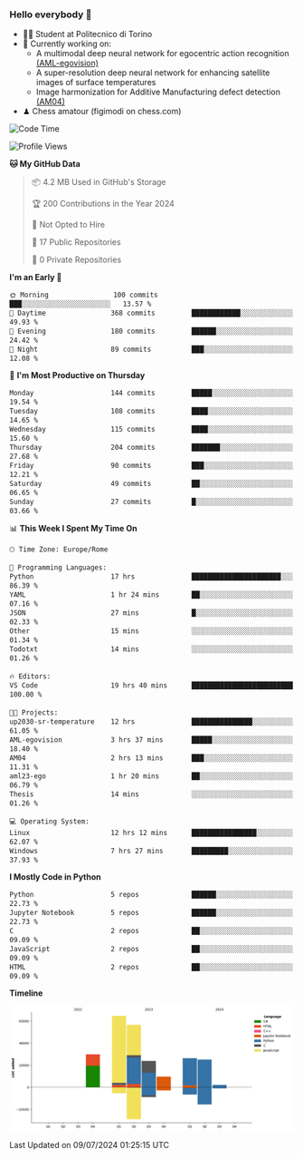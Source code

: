 ### Hello everybody 👋
- 🧑‍🎓 Student at Politecnico di Torino
- 🤖 Currently working on:
  - A multimodal deep neural network for egocentric action recognition [(AML-egovision)](https://github.com/figimodi/AML-egovision)
  - A super-resolution deep neural network for enhancing satellite images of surface temperatures
  - Image harmonization for Additive Manufacturing defect detection [(AM04)](https://github.com/figimodi/AM04)
- ♟ Chess amatour (figimodi on chess.com)

<!--
[![Figimodi's GitHub stats](https://github-readme-stats.vercel.app/api?username=figimodi&rank_icon=github&show_icons=true&include_all_commits=true)](https://github.com/figimodi/github-readme-stats)

![Top Langs](https://github-readme-stats.vercel.app/api/top-langs/?username=figimodi&layout=compact&)

[![Figimodi's WakaTime stats](https://github-readme-stats.vercel.app/api/wakatime?username=figimodi)](https://github.com/figimodi/github-readme-stats)
-->

<!--START_SECTION:waka-->
![Code Time](http://img.shields.io/badge/Code%20Time-230%20hrs%2031%20mins-blue)

![Profile Views](http://img.shields.io/badge/Profile%20Views-0-blue)

**🐱 My GitHub Data** 

> 📦 4.2 MB Used in GitHub's Storage 
 > 
> 🏆 200 Contributions in the Year 2024
 > 
> 🚫 Not Opted to Hire
 > 
> 📜 17 Public Repositories 
 > 
> 🔑 0 Private Repositories 
 > 
**I'm an Early 🐤** 

```text
🌞 Morning                100 commits         ███░░░░░░░░░░░░░░░░░░░░░░   13.57 % 
🌆 Daytime                368 commits         ████████████░░░░░░░░░░░░░   49.93 % 
🌃 Evening                180 commits         ██████░░░░░░░░░░░░░░░░░░░   24.42 % 
🌙 Night                  89 commits          ███░░░░░░░░░░░░░░░░░░░░░░   12.08 % 
```
📅 **I'm Most Productive on Thursday** 

```text
Monday                   144 commits         █████░░░░░░░░░░░░░░░░░░░░   19.54 % 
Tuesday                  108 commits         ████░░░░░░░░░░░░░░░░░░░░░   14.65 % 
Wednesday                115 commits         ████░░░░░░░░░░░░░░░░░░░░░   15.60 % 
Thursday                 204 commits         ███████░░░░░░░░░░░░░░░░░░   27.68 % 
Friday                   90 commits          ███░░░░░░░░░░░░░░░░░░░░░░   12.21 % 
Saturday                 49 commits          ██░░░░░░░░░░░░░░░░░░░░░░░   06.65 % 
Sunday                   27 commits          █░░░░░░░░░░░░░░░░░░░░░░░░   03.66 % 
```


📊 **This Week I Spent My Time On** 

```text
🕑︎ Time Zone: Europe/Rome

💬 Programming Languages: 
Python                   17 hrs              ██████████████████████░░░   86.39 % 
YAML                     1 hr 24 mins        ██░░░░░░░░░░░░░░░░░░░░░░░   07.16 % 
JSON                     27 mins             █░░░░░░░░░░░░░░░░░░░░░░░░   02.33 % 
Other                    15 mins             ░░░░░░░░░░░░░░░░░░░░░░░░░   01.34 % 
Todotxt                  14 mins             ░░░░░░░░░░░░░░░░░░░░░░░░░   01.26 % 

🔥 Editors: 
VS Code                  19 hrs 40 mins      █████████████████████████   100.00 % 

🐱‍💻 Projects: 
up2030-sr-temperature    12 hrs              ███████████████░░░░░░░░░░   61.05 % 
AML-egovision            3 hrs 37 mins       █████░░░░░░░░░░░░░░░░░░░░   18.40 % 
AM04                     2 hrs 13 mins       ███░░░░░░░░░░░░░░░░░░░░░░   11.31 % 
aml23-ego                1 hr 20 mins        ██░░░░░░░░░░░░░░░░░░░░░░░   06.79 % 
Thesis                   14 mins             ░░░░░░░░░░░░░░░░░░░░░░░░░   01.26 % 

💻 Operating System: 
Linux                    12 hrs 12 mins      ████████████████░░░░░░░░░   62.07 % 
Windows                  7 hrs 27 mins       █████████░░░░░░░░░░░░░░░░   37.93 % 
```

**I Mostly Code in Python** 

```text
Python                   5 repos             ██████░░░░░░░░░░░░░░░░░░░   22.73 % 
Jupyter Notebook         5 repos             ██████░░░░░░░░░░░░░░░░░░░   22.73 % 
C                        2 repos             ██░░░░░░░░░░░░░░░░░░░░░░░   09.09 % 
JavaScript               2 repos             ██░░░░░░░░░░░░░░░░░░░░░░░   09.09 % 
HTML                     2 repos             ██░░░░░░░░░░░░░░░░░░░░░░░   09.09 % 
```



**Timeline**

![Lines of Code chart](https://raw.githubusercontent.com/figimodi/figimodi/main/assets/bar_graph.png)


 Last Updated on 09/07/2024 01:25:15 UTC
<!--END_SECTION:waka-->

<!--
**figimodi/figimodi** is a ✨ _special_ ✨ repository because its `README.md` (this file) appears on your GitHub profile.

Here are some ideas to get you started:

- 🔭 I’m currently working on ...
- 🌱 I’m currently learning ...
- 👯 I’m looking to collaborate on ...
- 🤔 I’m looking for help with ...
- 💬 Ask me about ...
- 📫 How to reach me: ...
- 😄 Pronouns: ...
- ⚡ Fun fact: ...
-->
